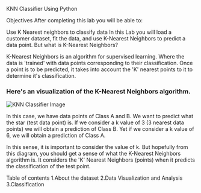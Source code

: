 KNN Classifier Using Python

Objectives
After completing this lab you will be able to:

Use K Nearest neighbors to classify data
In this Lab you will load a customer dataset, fit the data, and use K-Nearest Neighbors to predict a data point. But what is K-Nearest Neighbors?

K-Nearest Neighbors is an algorithm for supervised learning. Where the data is 'trained' with data points corresponding to their classification. Once a point is to be predicted, it takes into account the 'K' nearest points to it to determine it's classification.

### Here's an visualization of the K-Nearest Neighbors algorithm.

![KNN Classifier Image](https://ibm.box.com/shared/static/mgkn92xck0z05v7yjq8pqziukxvc2461.png)


In this case, we have data points of Class A and B. We want to predict what the star (test data point) is. If we consider a k value of 3 (3 nearest data points) we will obtain a prediction of Class B. Yet if we consider a k value of 6, we will obtain a prediction of Class A.

In this sense, it is important to consider the value of k. But hopefully from this diagram, you should get a sense of what the K-Nearest Neighbors algorithm is. It considers the 'K' Nearest Neighbors (points) when it predicts the classification of the test point.

Table of contents
	1.About the dataset
	2.Data Visualization and Analysis
	3.Classification
